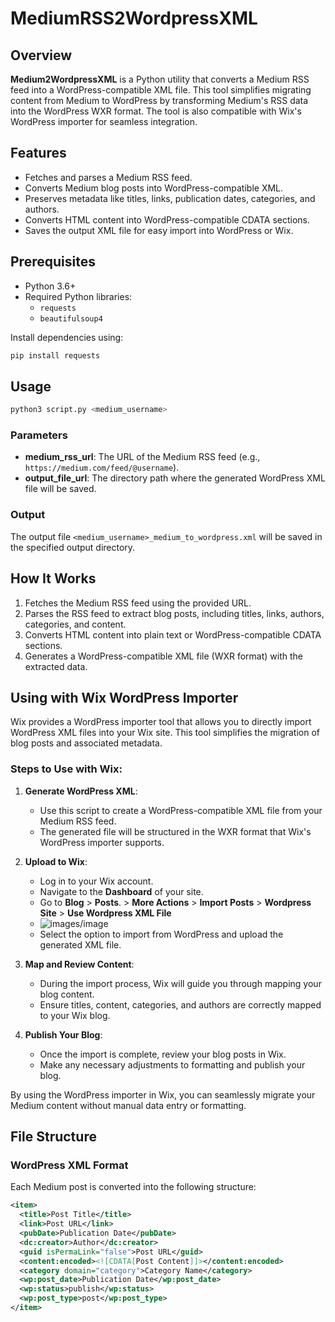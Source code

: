 # MediumRSS2WordpressXML

## Overview
**Medium2WordpressXML** is a Python utility that converts a Medium RSS feed into a WordPress-compatible XML file. This tool simplifies migrating content from Medium to WordPress by transforming Medium's RSS data into the WordPress WXR format. The tool is also compatible with Wix's WordPress importer for seamless integration.

## Features
- Fetches and parses a Medium RSS feed.
- Converts Medium blog posts into WordPress-compatible XML.
- Preserves metadata like titles, links, publication dates, categories, and authors.
- Converts HTML content into WordPress-compatible CDATA sections.
- Saves the output XML file for easy import into WordPress or Wix.

## Prerequisites
- Python 3.6+
- Required Python libraries:
  - `requests`
  - `beautifulsoup4`

Install dependencies using:
```bash
pip install requests
```

## Usage
```bash
python3 script.py <medium_username>
```

### Parameters
- **medium_rss_url**: The URL of the Medium RSS feed (e.g., `https://medium.com/feed/@username`).
- **output_file_url**: The directory path where the generated WordPress XML file will be saved.


### Output
The output file `<medium_username>_medium_to_wordpress.xml` will be saved in the specified output directory.

## How It Works
1. Fetches the Medium RSS feed using the provided URL.
2. Parses the RSS feed to extract blog posts, including titles, links, authors, categories, and content.
3. Converts HTML content into plain text or WordPress-compatible CDATA sections.
4. Generates a WordPress-compatible XML file (WXR format) with the extracted data.

## Using with Wix WordPress Importer
Wix provides a WordPress importer tool that allows you to directly import WordPress XML files into your Wix site. This tool simplifies the migration of blog posts and associated metadata.

### Steps to Use with Wix:
1. **Generate WordPress XML**:
   - Use this script to create a WordPress-compatible XML file from your Medium RSS feed.
   - The generated file will be structured in the WXR format that Wix's WordPress importer supports.

2. **Upload to Wix**:
   - Log in to your Wix account.
   - Navigate to the **Dashboard** of your site.
   - Go to **Blog** > **Posts**. > **More Actions** > **Import Posts** > **Wordpress Site** > **Use Wordpress XML File**
   - ![images/image](https://github.com/user-attachments/assets/02d4abab-895e-4d19-8436-95cbfcfe9894)
   - Select the option to import from WordPress and upload the generated XML file.

3. **Map and Review Content**:
   - During the import process, Wix will guide you through mapping your blog content.
   - Ensure titles, content, categories, and authors are correctly mapped to your Wix blog.

4. **Publish Your Blog**:
   - Once the import is complete, review your blog posts in Wix.
   - Make any necessary adjustments to formatting and publish your blog.

By using the WordPress importer in Wix, you can seamlessly migrate your Medium content without manual data entry or formatting.

## File Structure
### WordPress XML Format
Each Medium post is converted into the following structure:
```xml
<item>
  <title>Post Title</title>
  <link>Post URL</link>
  <pubDate>Publication Date</pubDate>
  <dc:creator>Author</dc:creator>
  <guid isPermaLink="false">Post URL</guid>
  <content:encoded><![CDATA[Post Content]]></content:encoded>
  <category domain="category">Category Name</category>
  <wp:post_date>Publication Date</wp:post_date>
  <wp:status>publish</wp:status>
  <wp:post_type>post</wp:post_type>
</item>
```

